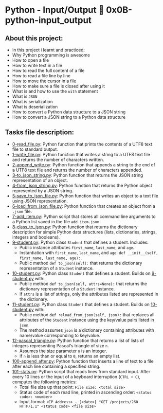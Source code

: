 # Python - Input/Output :page_with_curl: 0x0B-python-input_output
## About this project:
- In this project i learnt and practiced;
- Why Python programming is awesome
- How to open a file
- How to write text in a file
- How to read the full content of a file
- How to read a file line by line
- How to move the cursor in a file
- How to make sure a file is closed after using it
- What is and how to use the `with` statement
- What is `JSON`
- What is serialization
- What is deserialization
- How to convert a Python data structure to a JSON string
- How to convert a JSON string to a Python data structure
## Tasks file description:
* [0-read_file.py](./0-read_file.py): Python function that prints the contents of a UTF8 text
  file to standard output.
* [1-write_file.py](./1-write_file.py): Python function that writes a string to a UTF8 text
  file and returns the number of characters written.
* [2-append_write.py](./2-append_write.py): Python function that appends a string to the end of a
  UTF8 text file and returns the number of characters appended.
* [3-to_json_string.py](./3-to_json_string.py): Python function that returns the JSON string
  representation of an object.
* [4-from_json_string.py](./4-from_json_string.py): Python function that returns the Python object
  represented by a JSON string.
* [5-save_to_json_file.py](./5-save_to_json_file.py): Python function that writes an object to a text
  file using JSON representation.
* [6-load_from_json_file.py](./6-load_from_json_file.py): Python function that creates an object from a
  `.json` file.
* [7-add_item.py](./7-add_item.py): Python script that stores all command line arguments to a
  Python list saved in the file `add_item.json`.
* [8-class_to_json.py](./8-class_to_json.py): Python function that returns the dictionary
  description for simple Python data structures (lists, dictionaries, strings,
  integers and booleans).
* [9-student.py](./9-student.py): Python class `Student` that defines a student. Includes:
    * Public instance attributes `first_name`, `last_name`, and `age`.
    * Instantiation with `first_name`, `last_name`, and `age`:
    `def __init__(self, first_name, last_name, age):`.
    * Public method `def to_json(self):` that returns the dictionary
    representation of a `Student` instance.
* [10-student.py](./10-student.py): Python class `Student` that defines a student. Builds on
  [9-student.py](./9-student.py) with:
    * Public method `def to_json(self, attrs=None):` that returns the
    dictionary representation of a `Student` instance.
    * If `attrs` is a list of strings, only the attributes listed are
    represented in the dictionary.
* [11-student.py](./11-student.py): Python class `Student` that defines a student. Builds on
  [10-student.py](./10-student.py) with:
    * Public method `def reload_from_json(self, json):` that replaces all
    attributes of the `Student` instance using the key/value pairs listed in `json`.
    * The method assumes `json` is a dictionary containing attributes with
    name/value corresponding to key/value.
* [12-pascal_triangle.py](./12-pascal_triangle.py): Python function that returns a list of lists of
  integers representing Pascal's triangle of size `n`.
  * Assumes the size parameter `n` is an integer.
  * If `n` is less than or equal to `0`, returns an empty list.
* [100-append_after.py](./100-append_after.py): Python function that inserts a line of text to a
  file after each line containing a specified string.
* [101-stats.py](./101-stats.py): Python script that reads lines from standard input. After
  every 10 lines or the input of a keyboard interruption (`CTRL + C`), computes the
  following metrics:
    * Total file size up that point: `File size: <total size>`
    * Status code of each read line, printed in ascending order:
    `<status code>: <number>`
  * Input format: `<IP Address> - [<date>] "GET /projects/260 HTTP/1.1"
  <status code> <file size>`
